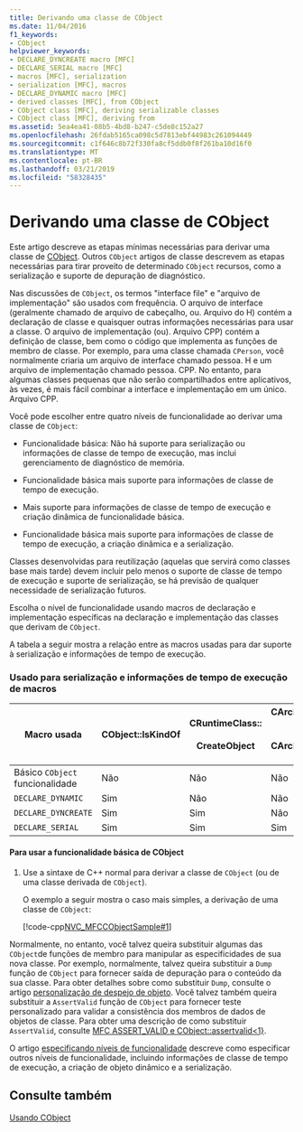 ```yaml
---
title: Derivando uma classe de CObject
ms.date: 11/04/2016
f1_keywords:
- CObject
helpviewer_keywords:
- DECLARE_DYNCREATE macro [MFC]
- DECLARE_SERIAL macro [MFC]
- macros [MFC], serialization
- serialization [MFC], macros
- DECLARE_DYNAMIC macro [MFC]
- derived classes [MFC], from CObject
- CObject class [MFC], deriving serializable classes
- CObject class [MFC], deriving from
ms.assetid: 5ea4ea41-08b5-4bd8-b247-c5de8c152a27
ms.openlocfilehash: 26fdab5165ca098c5d7813ebf44983c261094449
ms.sourcegitcommit: c1f646c8b72f330fa8cf5ddb0f8f261ba10d16f0
ms.translationtype: MT
ms.contentlocale: pt-BR
ms.lasthandoff: 03/21/2019
ms.locfileid: "58328435"
---
```

# <a name="deriving-a-class-from-cobject"></a>Derivando uma classe de CObject

Este artigo descreve as etapas mínimas necessárias para derivar uma classe de [CObject](../mfc/reference/cobject-class.md). Outros `CObject` artigos de classe descrevem as etapas necessárias para tirar proveito de determinado `CObject` recursos, como a serialização e suporte de depuração de diagnóstico.

Nas discussões de `CObject`, os termos "interface file" e "arquivo de implementação" são usados com frequência. O arquivo de interface (geralmente chamado de arquivo de cabeçalho, ou. Arquivo do H) contém a declaração de classe e quaisquer outras informações necessárias para usar a classe. O arquivo de implementação (ou). Arquivo CPP) contém a definição de classe, bem como o código que implementa as funções de membro de classe. Por exemplo, para uma classe chamada `CPerson`, você normalmente criaria um arquivo de interface chamado pessoa. H e um arquivo de implementação chamado pessoa. CPP. No entanto, para algumas classes pequenas que não serão compartilhados entre aplicativos, às vezes, é mais fácil combinar a interface e implementação em um único. Arquivo CPP.

Você pode escolher entre quatro níveis de funcionalidade ao derivar uma classe de `CObject`:

- Funcionalidade básica: Não há suporte para serialização ou informações de classe de tempo de execução, mas inclui gerenciamento de diagnóstico de memória.

- Funcionalidade básica mais suporte para informações de classe de tempo de execução.

- Mais suporte para informações de classe de tempo de execução e criação dinâmica de funcionalidade básica.

- Funcionalidade básica mais suporte para informações de classe de tempo de execução, a criação dinâmica e a serialização.

Classes desenvolvidas para reutilização (aquelas que servirá como classes base mais tarde) devem incluir pelo menos o suporte de classe de tempo de execução e suporte de serialização, se há previsão de qualquer necessidade de serialização futuros.

Escolha o nível de funcionalidade usando macros de declaração e implementação específicas na declaração e implementação das classes que derivam de `CObject`.

A tabela a seguir mostra a relação entre as macros usadas para dar suporte à serialização e informações de tempo de execução.

### <a name="macros-used-for-serialization-and-run-time-information"></a>Usado para serialização e informações de tempo de execução de macros

|Macro usada|CObject::IsKindOf|CRuntimeClass::<br /><br /> CreateObject|CArchive::operator >><br /><br /> CArchive::operator <<|
|----------------|-----------------------|--------------------------------------|-------------------------------------------------------|
|Básico `CObject` funcionalidade|Não|Não|Não|
|`DECLARE_DYNAMIC`|Sim|Não|Não|
|`DECLARE_DYNCREATE`|Sim|Sim|Não|
|`DECLARE_SERIAL`|Sim|Sim|Sim|

#### <a name="to-use-basic-cobject-functionality"></a>Para usar a funcionalidade básica de CObject

1. Use a sintaxe de C++ normal para derivar a classe de `CObject` (ou de uma classe derivada de `CObject`).

   O exemplo a seguir mostra o caso mais simples, a derivação de uma classe de `CObject`:

   [!code-cpp[NVC_MFCCObjectSample#1](../mfc/codesnippet/cpp/deriving-a-class-from-cobject_1.h)]

Normalmente, no entanto, você talvez queira substituir algumas das `CObject`de funções de membro para manipular as especificidades de sua nova classe. Por exemplo, normalmente, talvez queira substituir a `Dump` função de `CObject` para fornecer saída de depuração para o conteúdo da sua classe. Para obter detalhes sobre como substituir `Dump`, consulte o artigo [personalização de despejo de objeto](/previous-versions/visualstudio/visual-studio-2010/sc15kz85(v=vs.100)). Você talvez também queira substituir a `AssertValid` função de `CObject` para fornecer teste personalizado para validar a consistência dos membros de dados de objetos de classe. Para obter uma descrição de como substituir `AssertValid`, consulte [MFC ASSERT_VALID e CObject::assertvalid&lt;1}](reference/diagnostic-services.md#assert_valid).

O artigo [especificando níveis de funcionalidade](../mfc/specifying-levels-of-functionality.md) descreve como especificar outros níveis de funcionalidade, incluindo informações de classe de tempo de execução, a criação de objeto dinâmico e a serialização.

## <a name="see-also"></a>Consulte também

[Usando CObject](../mfc/using-cobject.md)
